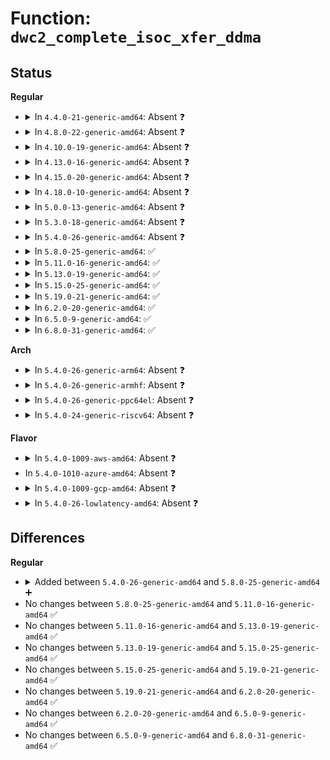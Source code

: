 # Function: <code>dwc2_complete_isoc_xfer_ddma</code>

## Status
<b>Regular</b>
<ul>
<li>
<details>
<summary>In <code>4.4.0-21-generic-amd64</code>: Absent ❓</summary>

```json
{
  "name": "dwc2_complete_isoc_xfer_ddma",
  "collision_type": "Unique Static",
  "inline_type": "Full",
  "funcs": [
    {
      "addr": 18446744071585330101,
      "name": "dwc2_complete_isoc_xfer_ddma",
      "external": false,
      "loc": "drivers/usb/dwc2/hcd_ddma.c:860",
      "file": "drivers/usb/dwc2/hcd_ddma.c",
      "inline": "not declared, inlined",
      "caller_inline": [
        "drivers/usb/dwc2/hcd_ddma.c:dwc2_hcd_complete_xfer_ddma"
      ],
      "caller_func": []
    }
  ],
  "symbols": []
}
```
</details>
</li>
<li>
<details>
<summary>In <code>4.8.0-22-generic-amd64</code>: Absent ❓</summary>

```json
{
  "name": "dwc2_complete_isoc_xfer_ddma",
  "collision_type": "Unique Static",
  "inline_type": "Full",
  "funcs": [
    {
      "addr": 18446744071585726414,
      "name": "dwc2_complete_isoc_xfer_ddma",
      "external": false,
      "loc": "drivers/usb/dwc2/hcd_ddma.c:960",
      "file": "drivers/usb/dwc2/hcd_ddma.c",
      "inline": "not declared, inlined",
      "caller_inline": [
        "drivers/usb/dwc2/hcd_ddma.c:dwc2_hcd_complete_xfer_ddma"
      ],
      "caller_func": []
    }
  ],
  "symbols": []
}
```
</details>
</li>
<li>
<details>
<summary>In <code>4.10.0-19-generic-amd64</code>: Absent ❓</summary>

```json
{
  "name": "dwc2_complete_isoc_xfer_ddma",
  "collision_type": "Unique Static",
  "inline_type": "Full",
  "funcs": [
    {
      "addr": 18446744071585915006,
      "name": "dwc2_complete_isoc_xfer_ddma",
      "external": false,
      "loc": "drivers/usb/dwc2/hcd_ddma.c:960",
      "file": "drivers/usb/dwc2/hcd_ddma.c",
      "inline": "not declared, inlined",
      "caller_inline": [
        "drivers/usb/dwc2/hcd_ddma.c:dwc2_hcd_complete_xfer_ddma"
      ],
      "caller_func": []
    }
  ],
  "symbols": []
}
```
</details>
</li>
<li>
<details>
<summary>In <code>4.13.0-16-generic-amd64</code>: Absent ❓</summary>

```json
{
  "name": "dwc2_complete_isoc_xfer_ddma",
  "collision_type": "Unique Static",
  "inline_type": "Full",
  "funcs": [
    {
      "addr": 18446744071585996915,
      "name": "dwc2_complete_isoc_xfer_ddma",
      "external": false,
      "loc": "drivers/usb/dwc2/hcd_ddma.c:959",
      "file": "drivers/usb/dwc2/hcd_ddma.c",
      "inline": "not declared, inlined",
      "caller_inline": [
        "drivers/usb/dwc2/hcd_ddma.c:dwc2_hcd_complete_xfer_ddma"
      ],
      "caller_func": []
    }
  ],
  "symbols": []
}
```
</details>
</li>
<li>
<details>
<summary>In <code>4.15.0-20-generic-amd64</code>: Absent ❓</summary>

```json
{
  "name": "dwc2_complete_isoc_xfer_ddma",
  "collision_type": "Unique Static",
  "inline_type": "Full",
  "funcs": [
    {
      "addr": 18446744071586440949,
      "name": "dwc2_complete_isoc_xfer_ddma",
      "external": false,
      "loc": "drivers/usb/dwc2/hcd_ddma.c:960",
      "file": "drivers/usb/dwc2/hcd_ddma.c",
      "inline": "not declared, inlined",
      "caller_inline": [
        "drivers/usb/dwc2/hcd_ddma.c:dwc2_hcd_complete_xfer_ddma"
      ],
      "caller_func": []
    }
  ],
  "symbols": []
}
```
</details>
</li>
<li>
<details>
<summary>In <code>4.18.0-10-generic-amd64</code>: Absent ❓</summary>

```json
{
  "name": "dwc2_complete_isoc_xfer_ddma",
  "collision_type": "Unique Static",
  "inline_type": "Full",
  "funcs": [
    {
      "addr": 18446744071586705473,
      "name": "dwc2_complete_isoc_xfer_ddma",
      "external": false,
      "loc": "drivers/usb/dwc2/hcd_ddma.c:961",
      "file": "drivers/usb/dwc2/hcd_ddma.c",
      "inline": "not declared, inlined",
      "caller_inline": [
        "drivers/usb/dwc2/hcd_ddma.c:dwc2_hcd_complete_xfer_ddma"
      ],
      "caller_func": []
    }
  ],
  "symbols": []
}
```
</details>
</li>
<li>
<details>
<summary>In <code>5.0.0-13-generic-amd64</code>: Absent ❓</summary>

```json
{
  "name": "dwc2_complete_isoc_xfer_ddma",
  "collision_type": "Unique Static",
  "inline_type": "Full",
  "funcs": [
    {
      "addr": 18446744071586863127,
      "name": "dwc2_complete_isoc_xfer_ddma",
      "external": false,
      "loc": "drivers/usb/dwc2/hcd_ddma.c:961",
      "file": "drivers/usb/dwc2/hcd_ddma.c",
      "inline": "not declared, inlined",
      "caller_inline": [
        "drivers/usb/dwc2/hcd_ddma.c:dwc2_hcd_complete_xfer_ddma"
      ],
      "caller_func": []
    }
  ],
  "symbols": []
}
```
</details>
</li>
<li>
<details>
<summary>In <code>5.3.0-18-generic-amd64</code>: Absent ❓</summary>

```json
{
  "name": "dwc2_complete_isoc_xfer_ddma",
  "collision_type": "Unique Static",
  "inline_type": "Full",
  "funcs": [
    {
      "addr": 18446744071587121695,
      "name": "dwc2_complete_isoc_xfer_ddma",
      "external": false,
      "loc": "drivers/usb/dwc2/hcd_ddma.c:961",
      "file": "drivers/usb/dwc2/hcd_ddma.c",
      "inline": "not declared, inlined",
      "caller_inline": [
        "drivers/usb/dwc2/hcd_ddma.c:dwc2_hcd_complete_xfer_ddma"
      ],
      "caller_func": []
    }
  ],
  "symbols": []
}
```
</details>
</li>
<li>
<details>
<summary>In <code>5.4.0-26-generic-amd64</code>: Absent ❓</summary>

```json
{
  "name": "dwc2_complete_isoc_xfer_ddma",
  "collision_type": "Unique Static",
  "inline_type": "Full",
  "funcs": [
    {
      "addr": 18446744071587322079,
      "name": "dwc2_complete_isoc_xfer_ddma",
      "external": false,
      "loc": "drivers/usb/dwc2/hcd_ddma.c:961",
      "file": "drivers/usb/dwc2/hcd_ddma.c",
      "inline": "not declared, inlined",
      "caller_inline": [
        "drivers/usb/dwc2/hcd_ddma.c:dwc2_hcd_complete_xfer_ddma"
      ],
      "caller_func": []
    }
  ],
  "symbols": []
}
```
</details>
</li>
<li>
<details>
<summary>In <code>5.8.0-25-generic-amd64</code>: ✅</summary>

```c
void dwc2_complete_isoc_xfer_ddma(struct dwc2_hsotg * hsotg, struct dwc2_host_chan * chan, enum dwc2_halt_status halt_status)
```

```json
{
  "name": "dwc2_complete_isoc_xfer_ddma",
  "collision_type": "Unique Static",
  "inline_type": "No",
  "funcs": [
    {
      "addr": 18446744071588172720,
      "name": "dwc2_complete_isoc_xfer_ddma",
      "external": false,
      "loc": "drivers/usb/dwc2/hcd_ddma.c:961",
      "file": "drivers/usb/dwc2/hcd_ddma.c",
      "inline": "seen, unknown",
      "caller_inline": [],
      "caller_func": [
        "drivers/usb/dwc2/hcd_ddma.c:dwc2_hcd_complete_xfer_ddma"
      ]
    }
  ],
  "symbols": [
    {
      "addr": 18446744071588172720,
      "name": "dwc2_complete_isoc_xfer_ddma",
      "section": ".text",
      "bind": "STB_LOCAL",
      "size": 987
    }
  ]
}
```
</details>
</li>
<li>
<details>
<summary>In <code>5.11.0-16-generic-amd64</code>: ✅</summary>

```c
void dwc2_complete_isoc_xfer_ddma(struct dwc2_hsotg * hsotg, struct dwc2_host_chan * chan, enum dwc2_halt_status halt_status)
```

```json
{
  "name": "dwc2_complete_isoc_xfer_ddma",
  "collision_type": "Unique Static",
  "inline_type": "No",
  "funcs": [
    {
      "addr": 18446744071588212672,
      "name": "dwc2_complete_isoc_xfer_ddma",
      "external": false,
      "loc": "drivers/usb/dwc2/hcd_ddma.c:961",
      "file": "drivers/usb/dwc2/hcd_ddma.c",
      "inline": "seen, unknown",
      "caller_inline": [],
      "caller_func": [
        "drivers/usb/dwc2/hcd_ddma.c:dwc2_hcd_complete_xfer_ddma"
      ]
    }
  ],
  "symbols": [
    {
      "addr": 18446744071588212672,
      "name": "dwc2_complete_isoc_xfer_ddma",
      "section": ".text",
      "bind": "STB_LOCAL",
      "size": 881
    }
  ]
}
```
</details>
</li>
<li>
<details>
<summary>In <code>5.13.0-19-generic-amd64</code>: ✅</summary>

```c
void dwc2_complete_isoc_xfer_ddma(struct dwc2_hsotg * hsotg, struct dwc2_host_chan * chan, enum dwc2_halt_status halt_status)
```

```json
{
  "name": "dwc2_complete_isoc_xfer_ddma",
  "collision_type": "Unique Static",
  "inline_type": "No",
  "funcs": [
    {
      "addr": 18446744071588095888,
      "name": "dwc2_complete_isoc_xfer_ddma",
      "external": false,
      "loc": "drivers/usb/dwc2/hcd_ddma.c:961",
      "file": "drivers/usb/dwc2/hcd_ddma.c",
      "inline": "seen, unknown",
      "caller_inline": [],
      "caller_func": [
        "drivers/usb/dwc2/hcd_ddma.c:dwc2_hcd_complete_xfer_ddma"
      ]
    }
  ],
  "symbols": [
    {
      "addr": 18446744071588095888,
      "name": "dwc2_complete_isoc_xfer_ddma",
      "section": ".text",
      "bind": "STB_LOCAL",
      "size": 877
    }
  ]
}
```
</details>
</li>
<li>
<details>
<summary>In <code>5.15.0-25-generic-amd64</code>: ✅</summary>

```c
void dwc2_complete_isoc_xfer_ddma(struct dwc2_hsotg * hsotg, struct dwc2_host_chan * chan, enum dwc2_halt_status halt_status)
```

```json
{
  "name": "dwc2_complete_isoc_xfer_ddma",
  "collision_type": "Unique Static",
  "inline_type": "No",
  "funcs": [
    {
      "addr": 18446744071588729056,
      "name": "dwc2_complete_isoc_xfer_ddma",
      "external": false,
      "loc": "drivers/usb/dwc2/hcd_ddma.c:961",
      "file": "drivers/usb/dwc2/hcd_ddma.c",
      "inline": "seen, unknown",
      "caller_inline": [],
      "caller_func": [
        "drivers/usb/dwc2/hcd_ddma.c:dwc2_hcd_complete_xfer_ddma"
      ]
    }
  ],
  "symbols": [
    {
      "addr": 18446744071588729056,
      "name": "dwc2_complete_isoc_xfer_ddma",
      "section": ".text",
      "bind": "STB_LOCAL",
      "size": 882
    }
  ]
}
```
</details>
</li>
<li>
<details>
<summary>In <code>5.19.0-21-generic-amd64</code>: ✅</summary>

```c
void dwc2_complete_isoc_xfer_ddma(struct dwc2_hsotg * hsotg, struct dwc2_host_chan * chan, enum dwc2_halt_status halt_status)
```

```json
{
  "name": "dwc2_complete_isoc_xfer_ddma",
  "collision_type": "Unique Static",
  "inline_type": "No",
  "funcs": [
    {
      "addr": 18446744071590147616,
      "name": "dwc2_complete_isoc_xfer_ddma",
      "external": false,
      "loc": "drivers/usb/dwc2/hcd_ddma.c:961",
      "file": "drivers/usb/dwc2/hcd_ddma.c",
      "inline": "seen, unknown",
      "caller_inline": [],
      "caller_func": [
        "drivers/usb/dwc2/hcd_ddma.c:dwc2_hcd_complete_xfer_ddma"
      ]
    }
  ],
  "symbols": [
    {
      "addr": 18446744071590147616,
      "name": "dwc2_complete_isoc_xfer_ddma",
      "section": ".text",
      "bind": "STB_LOCAL",
      "size": 914
    }
  ]
}
```
</details>
</li>
<li>
<details>
<summary>In <code>6.2.0-20-generic-amd64</code>: ✅</summary>

```c
void dwc2_complete_isoc_xfer_ddma(struct dwc2_hsotg * hsotg, struct dwc2_host_chan * chan, enum dwc2_halt_status halt_status)
```

```json
{
  "name": "dwc2_complete_isoc_xfer_ddma",
  "collision_type": "Unique Static",
  "inline_type": "No",
  "funcs": [
    {
      "addr": 18446744071591762144,
      "name": "dwc2_complete_isoc_xfer_ddma",
      "external": false,
      "loc": "drivers/usb/dwc2/hcd_ddma.c:931",
      "file": "drivers/usb/dwc2/hcd_ddma.c",
      "inline": "seen, unknown",
      "caller_inline": [],
      "caller_func": [
        "drivers/usb/dwc2/hcd_ddma.c:dwc2_hcd_complete_xfer_ddma"
      ]
    }
  ],
  "symbols": [
    {
      "addr": 18446744071591762144,
      "name": "dwc2_complete_isoc_xfer_ddma",
      "section": ".text",
      "bind": "STB_LOCAL",
      "size": 914
    }
  ]
}
```
</details>
</li>
<li>
<details>
<summary>In <code>6.5.0-9-generic-amd64</code>: ✅</summary>

```c
void dwc2_complete_isoc_xfer_ddma(struct dwc2_hsotg * hsotg, struct dwc2_host_chan * chan, enum dwc2_halt_status halt_status)
```

```json
{
  "name": "dwc2_complete_isoc_xfer_ddma",
  "collision_type": "Unique Static",
  "inline_type": "No",
  "funcs": [
    {
      "addr": 18446744071592185504,
      "name": "dwc2_complete_isoc_xfer_ddma",
      "external": false,
      "loc": "drivers/usb/dwc2/hcd_ddma.c:931",
      "file": "drivers/usb/dwc2/hcd_ddma.c",
      "inline": "seen, unknown",
      "caller_inline": [],
      "caller_func": [
        "drivers/usb/dwc2/hcd_ddma.c:dwc2_hcd_complete_xfer_ddma"
      ]
    }
  ],
  "symbols": [
    {
      "addr": 18446744071592185504,
      "name": "dwc2_complete_isoc_xfer_ddma",
      "section": ".text",
      "bind": "STB_LOCAL",
      "size": 920
    }
  ]
}
```
</details>
</li>
<li>
<details>
<summary>In <code>6.8.0-31-generic-amd64</code>: ✅</summary>

```c
void dwc2_complete_isoc_xfer_ddma(struct dwc2_hsotg * hsotg, struct dwc2_host_chan * chan, enum dwc2_halt_status halt_status)
```

```json
{
  "name": "dwc2_complete_isoc_xfer_ddma",
  "collision_type": "Unique Static",
  "inline_type": "No",
  "funcs": [
    {
      "addr": 18446744071592926224,
      "name": "dwc2_complete_isoc_xfer_ddma",
      "external": false,
      "loc": "drivers/usb/dwc2/hcd_ddma.c:931",
      "file": "drivers/usb/dwc2/hcd_ddma.c",
      "inline": "seen, unknown",
      "caller_inline": [],
      "caller_func": [
        "drivers/usb/dwc2/hcd_ddma.c:dwc2_hcd_complete_xfer_ddma"
      ]
    }
  ],
  "symbols": [
    {
      "addr": 18446744071592926224,
      "name": "dwc2_complete_isoc_xfer_ddma",
      "section": ".text",
      "bind": "STB_LOCAL",
      "size": 920
    }
  ]
}
```
</details>
</li>
</ul>
<b>Arch</b>
<ul>
<li>
<details>
<summary>In <code>5.4.0-26-generic-arm64</code>: Absent ❓</summary>

```json
{
  "name": "dwc2_complete_isoc_xfer_ddma",
  "collision_type": "Unique Static",
  "inline_type": "Full",
  "funcs": [
    {
      "addr": 18446603336500439636,
      "name": "dwc2_complete_isoc_xfer_ddma",
      "external": false,
      "loc": "drivers/usb/dwc2/hcd_ddma.c:961",
      "file": "drivers/usb/dwc2/hcd_ddma.c",
      "inline": "not declared, inlined",
      "caller_inline": [
        "drivers/usb/dwc2/hcd_ddma.c:dwc2_hcd_complete_xfer_ddma"
      ],
      "caller_func": []
    }
  ],
  "symbols": []
}
```
</details>
</li>
<li>
<details>
<summary>In <code>5.4.0-26-generic-armhf</code>: Absent ❓</summary>

```json
{
  "name": "dwc2_complete_isoc_xfer_ddma",
  "collision_type": "Unique Static",
  "inline_type": "Full",
  "funcs": [
    {
      "addr": 3232893728,
      "name": "dwc2_complete_isoc_xfer_ddma",
      "external": false,
      "loc": "drivers/usb/dwc2/hcd_ddma.c:961",
      "file": "drivers/usb/dwc2/hcd_ddma.c",
      "inline": "not declared, inlined",
      "caller_inline": [
        "drivers/usb/dwc2/hcd_ddma.c:dwc2_hcd_complete_xfer_ddma"
      ],
      "caller_func": []
    }
  ],
  "symbols": []
}
```
</details>
</li>
<li>
<details>
<summary>In <code>5.4.0-26-generic-ppc64el</code>: Absent ❓</summary>

```json
{
  "name": "dwc2_complete_isoc_xfer_ddma",
  "collision_type": "Unique Static",
  "inline_type": "Full",
  "funcs": [
    {
      "addr": 13835058055293789944,
      "name": "dwc2_complete_isoc_xfer_ddma",
      "external": false,
      "loc": "drivers/usb/dwc2/hcd_ddma.c:961",
      "file": "drivers/usb/dwc2/hcd_ddma.c",
      "inline": "not declared, inlined",
      "caller_inline": [
        "drivers/usb/dwc2/hcd_ddma.c:dwc2_hcd_complete_xfer_ddma"
      ],
      "caller_func": []
    }
  ],
  "symbols": []
}
```
</details>
</li>
<li>
<details>
<summary>In <code>5.4.0-24-generic-riscv64</code>: Absent ❓</summary>

```json
{
  "name": "dwc2_complete_isoc_xfer_ddma",
  "collision_type": "Unique Static",
  "inline_type": "Full",
  "funcs": [
    {
      "addr": 18446743936277328786,
      "name": "dwc2_complete_isoc_xfer_ddma",
      "external": false,
      "loc": "drivers/usb/dwc2/hcd_ddma.c:961",
      "file": "drivers/usb/dwc2/hcd_ddma.c",
      "inline": "not declared, inlined",
      "caller_inline": [
        "drivers/usb/dwc2/hcd_ddma.c:dwc2_hcd_complete_xfer_ddma"
      ],
      "caller_func": []
    }
  ],
  "symbols": []
}
```
</details>
</li>
</ul>
<b>Flavor</b>
<ul>
<li>
<details>
<summary>In <code>5.4.0-1009-aws-amd64</code>: Absent ❓</summary>

```json
{
  "name": "dwc2_complete_isoc_xfer_ddma",
  "collision_type": "Unique Static",
  "inline_type": "Full",
  "funcs": [
    {
      "addr": 18446744071587028159,
      "name": "dwc2_complete_isoc_xfer_ddma",
      "external": false,
      "loc": "drivers/usb/dwc2/hcd_ddma.c:961",
      "file": "drivers/usb/dwc2/hcd_ddma.c",
      "inline": "not declared, inlined",
      "caller_inline": [
        "drivers/usb/dwc2/hcd_ddma.c:dwc2_hcd_complete_xfer_ddma"
      ],
      "caller_func": []
    }
  ],
  "symbols": []
}
```
</details>
</li>
<li>
In <code>5.4.0-1010-azure-amd64</code>: Absent ❓
</li>
<li>
<details>
<summary>In <code>5.4.0-1009-gcp-amd64</code>: Absent ❓</summary>

```json
{
  "name": "dwc2_complete_isoc_xfer_ddma",
  "collision_type": "Unique Static",
  "inline_type": "Full",
  "funcs": [
    {
      "addr": 18446744071587276639,
      "name": "dwc2_complete_isoc_xfer_ddma",
      "external": false,
      "loc": "drivers/usb/dwc2/hcd_ddma.c:961",
      "file": "drivers/usb/dwc2/hcd_ddma.c",
      "inline": "not declared, inlined",
      "caller_inline": [
        "drivers/usb/dwc2/hcd_ddma.c:dwc2_hcd_complete_xfer_ddma"
      ],
      "caller_func": []
    }
  ],
  "symbols": []
}
```
</details>
</li>
<li>
<details>
<summary>In <code>5.4.0-26-lowlatency-amd64</code>: Absent ❓</summary>

```json
{
  "name": "dwc2_complete_isoc_xfer_ddma",
  "collision_type": "Unique Static",
  "inline_type": "Full",
  "funcs": [
    {
      "addr": 18446744071587383407,
      "name": "dwc2_complete_isoc_xfer_ddma",
      "external": false,
      "loc": "drivers/usb/dwc2/hcd_ddma.c:961",
      "file": "drivers/usb/dwc2/hcd_ddma.c",
      "inline": "not declared, inlined",
      "caller_inline": [
        "drivers/usb/dwc2/hcd_ddma.c:dwc2_hcd_complete_xfer_ddma"
      ],
      "caller_func": []
    }
  ],
  "symbols": []
}
```
</details>
</li>
</ul>

## Differences
<b>Regular</b>
<ul>
<li>
<details>
<summary>Added between <code>5.4.0-26-generic-amd64</code> and <code>5.8.0-25-generic-amd64</code> ➕</summary>

```c
void dwc2_complete_isoc_xfer_ddma(struct dwc2_hsotg * hsotg, struct dwc2_host_chan * chan, enum dwc2_halt_status halt_status)
```
</details>
</li>
<li>
No changes between <code>5.8.0-25-generic-amd64</code> and <code>5.11.0-16-generic-amd64</code> ✅
</li>
<li>
No changes between <code>5.11.0-16-generic-amd64</code> and <code>5.13.0-19-generic-amd64</code> ✅
</li>
<li>
No changes between <code>5.13.0-19-generic-amd64</code> and <code>5.15.0-25-generic-amd64</code> ✅
</li>
<li>
No changes between <code>5.15.0-25-generic-amd64</code> and <code>5.19.0-21-generic-amd64</code> ✅
</li>
<li>
No changes between <code>5.19.0-21-generic-amd64</code> and <code>6.2.0-20-generic-amd64</code> ✅
</li>
<li>
No changes between <code>6.2.0-20-generic-amd64</code> and <code>6.5.0-9-generic-amd64</code> ✅
</li>
<li>
No changes between <code>6.5.0-9-generic-amd64</code> and <code>6.8.0-31-generic-amd64</code> ✅
</li>
</ul>
